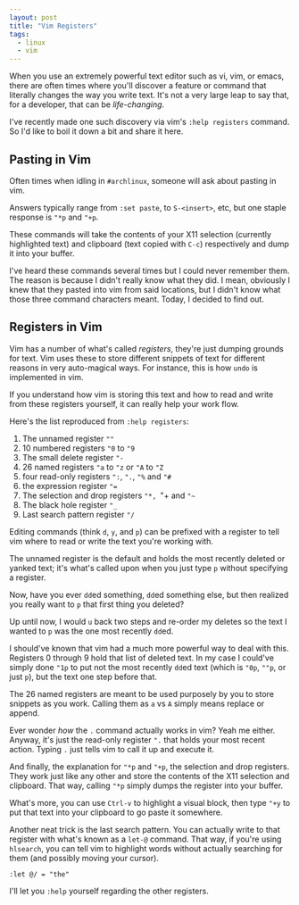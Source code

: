 ```yaml
---
layout: post
title: "Vim Registers"
tags:
  - linux
  - vim
---
```


When you use an extremely powerful text editor such as vi, vim, or 
emacs, there are often times where you'll discover a feature or command 
that literally changes the way you write text. It's not a very large 
leap to say that, for a developer, that can be *life-changing*.

I've recently made one such discovery via vim's `:help registers` 
command. So I'd like to boil it down a bit and share it here.

## Pasting in Vim

Often times when idling in `#archlinux`, someone will ask about pasting 
in vim.

Answers typically range from `:set paste`, to `S-<insert>`, etc, but one 
staple response is `"*p` and `"+p`.

These commands will take the contents of your X11 selection (currently 
highlighted text) and clipboard (text copied with `C-c`) respectively 
and dump it into your buffer.

I've heard these commands several times but I could never remember them. 
The reason is because I didn't really know what they did. I mean, 
obviously I knew that they pasted into vim from said locations, but I 
didn't know what those three command characters meant. Today, I decided 
to find out.

## Registers in Vim

Vim has a number of what's called *registers*, they're just dumping 
grounds for text. Vim uses these to store different snippets of text for 
different reasons in very auto-magical ways. For instance, this is how 
`undo` is implemented in vim.

If you understand how vim is storing this text and how to read and write 
from these registers yourself, it can really help your work flow.

Here's the list reproduced from `:help registers`:

1. The unnamed register `""`
2. 10 numbered registers `"0` to `"9`
3. The small delete register `"-`
4. 26 named registers `"a` to `"z` or `"A` to `"Z`
5. four read-only registers `":`, `".`, `"%` and `"#`
6. the expression register `"=`
7. The selection and drop registers `"*, `"+ and `"~`
8. The black hole register `"_`
9. Last search pattern register `"/ `

Editing commands (think `d`, `y`, and `p`) can be prefixed with a 
register to tell vim where to read or write the text you're working 
with.

The unnamed register is the default and holds the most recently deleted 
or yanked text; it's what's called upon when you just type `p` without 
specifying a register.

Now, have you ever `dd`ed something, `dd`ed something else, but then 
realized you really want to `p` that first thing you deleted?

Up until now, I would `u` back two steps and re-order my deletes so the 
text I wanted to `p` was the one most recently `dd`ed.

I should've known that vim had a much more powerful way to deal with 
this. Registers 0 through 9 hold that list of deleted text. In my case I 
could've simply done `"1p` to put not the most recently `dd`ed text 
(which is `"0p`, `""p`, or just `p`), but the text one step before that.

The 26 named registers are meant to be used purposely by you to store 
snippets as you work. Calling them as `a` vs `A` simply means replace or 
append.

Ever wonder *how* the `.` command actually works in vim? Yeah me either. 
Anyway, it's just the read-only register `".` that holds your most 
recent action. Typing `.` just tells vim to call it up and execute it.

And finally, the explanation for `"*p` and `"+p`, the selection and drop 
registers. They work just like any other and store the contents of the 
X11 selection and clipboard. That way, calling `"*p` simply dumps the 
register into your buffer.

What's more, you can use `Ctrl-v` to highlight a visual block, then type 
`"+y` to put that text into your clipboard to go paste it somewhere.

Another neat trick is the last search pattern. You can actually write to 
that register with what's known as a `let-@` command. That way, if 
you're using `hlsearch`, you can tell vim to highlight words without 
actually searching for them (and possibly moving your cursor).

    :let @/ = "the"

I'll let you `:help` yourself regarding the other registers.
